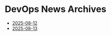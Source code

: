 # DevOps News Archives

- [2025-08-12](news_summary_2025-08-12.md)
- [2025-08-13](news_summary_2025-08-13.md)
